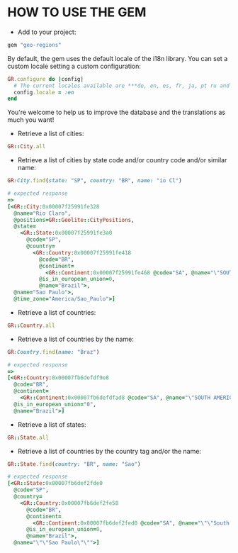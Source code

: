 # HOW TO USE THE GEM

* Add to your project:

```ruby
gem "geo-regions"
```

By default, the gem uses the default locale of the i18n library. You can set a custom locale setting a custom configuration:

```ruby
GR.configure do |config|
  # The current locales available are ***de, en, es, fr, ja, pt ru and zh***.
  config.locale = :en
end
```

You're welcome to help us to improve the database and the translations as much you want!

* Retrieve a list of cities:

```ruby
GR::City.all
```

* Retrieve a list of cities by state code and/or country code and/or similar name:

```ruby
GR:City.find(state: "SP", country: "BR", name: "io Cl")

# expected response
=>
[<GR::City:0x00007f25991fe328
  @name="Rio Claro",
  @positions=GR::Geolite::CityPositions,
  @state=
    <GR::State:0x00007f25991fe3a0
      @code="SP",
      @country=
        <GR::Country:0x00007f25991fe418
          @code="BR",
          @continent=
            <GR::Continent:0x00007f25991fe468 @code="SA", @name="\"SOUTH AMERICA\"">,
          @is_in_european_union=0,
          @name="Brazil">,
  @name="Sao Paulo">,
  @time_zone="America/Sao_Paulo">]
```

* Retrieve a list of countries:

```ruby
GR::Country.all
```

* Retrieve a list of countries by the name:

```ruby
GR:Country.find(name: "Braz")

# expected response
=>
[<GR::Country:0x00007fb6defdf9e8
  @code="BR",
  @continent=
    <GR::Continent:0x00007fb6defdfad8 @code="SA", @name="\"SOUTH AMERICA\"">,
  @is_in_european_union="0",
  @name="Brazil">]
```

* Retrieve a list of states:

```ruby
GR::State.all
```

* Retrieve a list of countries by the country tag and/or the name:

```ruby
GR::State.find(country: "BR", name: "Sao")

# expected response
[<GR::State:0x00007fb6def2fde0
  @code="SP",
  @country=
    <GR::Country:0x00007fb6def2fe58
      @code="BR",
      @continent=
        <GR::Continent:0x00007fb6def2fed0 @code="SA", @name="\"\"South America\"\"">,
      @is_in_european_union=0,
      @name="Brazil">,
  @name="\"\"Sao Paulo\"\"">]
```
